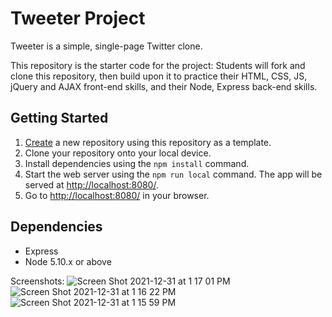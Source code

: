 # Tweeter Project

Tweeter is a simple, single-page Twitter clone.

This repository is the starter code for the project: Students will fork and clone this repository, then build upon it to practice their HTML, CSS, JS, jQuery and AJAX front-end skills, and their Node, Express back-end skills.

## Getting Started

1. [Create](https://docs.github.com/en/repositories/creating-and-managing-repositories/creating-a-repository-from-a-template) a new repository using this repository as a template.
2. Clone your repository onto your local device.
3. Install dependencies using the `npm install` command.
3. Start the web server using the `npm run local` command. The app will be served at <http://localhost:8080/>.
4. Go to <http://localhost:8080/> in your browser.

## Dependencies

- Express
- Node 5.10.x or above

Screenshots:
![Screen Shot 2021-12-31 at 1 17 01 PM](https://user-images.githubusercontent.com/93740654/147835924-65e0a9ac-76cc-4126-a920-4054d07d6889.png)
![Screen Shot 2021-12-31 at 1 16 22 PM](https://user-images.githubusercontent.com/93740654/147835925-e5749fc2-2c88-49e2-85ae-ff1fffc00b15.png)
![Screen Shot 2021-12-31 at 1 15 59 PM](https://user-images.githubusercontent.com/93740654/147835926-8357c4bf-8565-475a-80a9-da972578c314.png)
